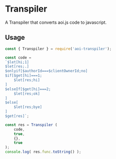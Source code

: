# Transpiler
A Transpiler that converts aoi.js code to javascript.

## Usage

```js
const { Transpiler } = require('aoi-transpiler');

const code =
`$let[hi;1]
$let[res;.]
$onlyif[$authorId===$clientOwnerId;no]
$if[$get[hi]===1;
    $let[res;hi]
]
$elseIf[$get[hi]===2;
    $let[res;ok]
]
$else[
    $let[res;bye]
]
$get[res]`;

const res = Transpiler ( 
    code,
    true,
    {}, 
    true 
);
console.log( res.func.toString() );
```
